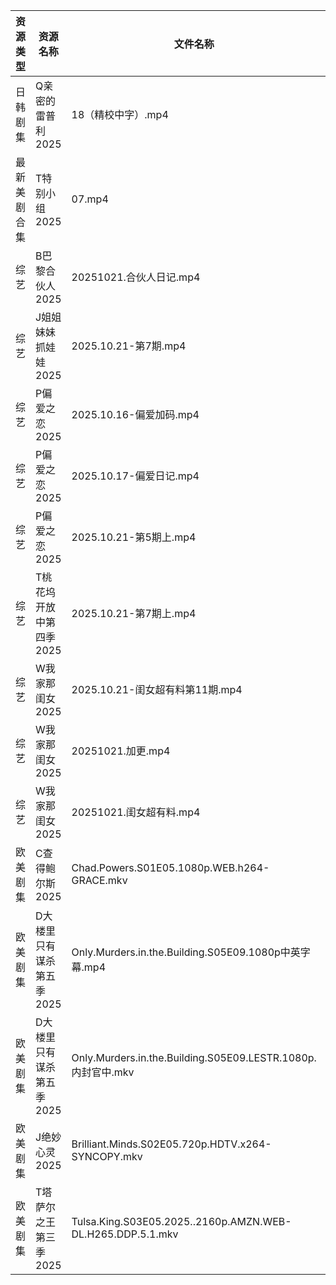| 资源类型   | 资源名称            | 文件名称                                                       | 分享链接                                 | 更新时间                |
| ------ | --------------- | ---------------------------------------------------------- | ------------------------------------ | ------------------- |
| 日韩剧集   | Q亲密的雷普利2025     | 18（精校中字）.mp4                                               | https://pan.quark.cn/s/8cb9fd7634af  | 2025-10-21 12:24:20 |
| 最新美剧合集 | T特别小组2025       | 07.mp4                                                     | https://www.alipan.com/s/YFYyfWPQ2Mf | 2025-10-21 00:04:17 |
| 综艺     | B巴黎合伙人2025      | 20251021.合伙人日记.mp4                                         | https://pan.quark.cn/s/4264ec5c7676  | 2025-10-21 16:29:00 |
| 综艺     | J姐姐妹妹抓娃娃2025    | 2025.10.21-第7期.mp4                                         | https://pan.quark.cn/s/1f1c2cfb3ccb  | 2025-10-21 12:30:26 |
| 综艺     | P偏爱之恋2025       | 2025.10.16-偏爱加码.mp4                                        | https://pan.quark.cn/s/2023e0def11e  | 2025-10-21 12:31:42 |
| 综艺     | P偏爱之恋2025       | 2025.10.17-偏爱日记.mp4                                        | https://pan.quark.cn/s/2023e0def11e  | 2025-10-21 12:31:45 |
| 综艺     | P偏爱之恋2025       | 2025.10.21-第5期上.mp4                                        | https://pan.quark.cn/s/2023e0def11e  | 2025-10-21 12:31:38 |
| 综艺     | T桃花坞开放中第四季2025  | 2025.10.21-第7期上.mp4                                        | https://pan.quark.cn/s/8b7ce4026740  | 2025-10-21 16:32:53 |
| 综艺     | W我家那闺女2025      | 2025.10.21-闺女超有料第11期.mp4                                   | https://pan.quark.cn/s/382e9ca0c203  | 2025-10-21 12:33:05 |
| 综艺     | W我家那闺女2025      | 20251021.加更.mp4                                            | https://pan.quark.cn/s/382e9ca0c203  | 2025-10-21 16:33:13 |
| 综艺     | W我家那闺女2025      | 20251021.闺女超有料.mp4                                         | https://pan.quark.cn/s/382e9ca0c203  | 2025-10-21 16:33:10 |
| 欧美剧集   | C查得鲍尔斯2025      | Chad.Powers.S01E05.1080p.WEB.h264-GRACE.mkv                | https://pan.quark.cn/s/525cb8513b0e  | 2025-10-21 16:19:24 |
| 欧美剧集   | D大楼里只有谋杀第五季2025 | Only.Murders.in.the.Building.S05E09.1080p中英字幕.mp4          | https://pan.quark.cn/s/b69edc4a08ba  | 2025-10-21 12:19:43 |
| 欧美剧集   | D大楼里只有谋杀第五季2025 | Only.Murders.in.the.Building.S05E09.LESTR.1080p.内封官中.mkv   | https://pan.quark.cn/s/b69edc4a08ba  | 2025-10-21 16:19:50 |
| 欧美剧集   | J绝妙心灵2025       | Brilliant.Minds.S02E05.720p.HDTV.x264-SYNCOPY.mkv          | https://pan.quark.cn/s/f6fca909cc0f  | 2025-10-21 16:22:02 |
| 欧美剧集   | T塔萨尔之王第三季2025   | Tulsa.King.S03E05.2025..2160p.AMZN.WEB-DL.H265.DDP.5.1.mkv | https://pan.quark.cn/s/cee11768a3f4  | 2025-10-21 12:25:31 |
